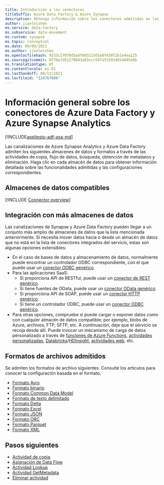```yaml
---
title: Introducción a los conectores
titleSuffix: Azure Data Factory & Azure Synapse
description: Obtenga información sobre los conectores admitidos en las canalizaciones de Azure Synapse Analytics y Azure Data Factory.
author: jianleishen
ms.service: data-factory
ms.subservice: data-movement
ms.custom: synapse
ms.topic: conceptual
ms.date: 09/09/2021
ms.author: jianleishen
ms.openlocfilehash: 9233c17070d5a4f60311501e0f42072b1e4ea125
ms.sourcegitcommit: 0770a7d91278043a83ccc597af25934854605e8b
ms.translationtype: HT
ms.contentlocale: es-ES
ms.lasthandoff: 09/13/2021
ms.locfileid: "124767686"
---
```

# <a name="azure-data-factory-and-azure-synapse-analytics-connector-overview"></a>Información general sobre los conectores de Azure Data Factory y Azure Synapse Analytics

[!INCLUDE[appliesto-adf-asa-md](includes/appliesto-adf-asa-md.md)]

Las canalizaciones de Azure Synapse Analytics y Azure Data Factory admiten los siguientes almacenes de datos y formatos a través de las actividades de copia, flujo de datos, búsqueda, obtención de metadatos y eliminación. Haga clic en cada almacén de datos para obtener información detallada sobre las funcionalidades admitidas y las configuraciones correspondientes.

## <a name="supported-data-stores"></a>Almacenes de datos compatibles

[!INCLUDE [Connector overview](includes/data-factory-v2-connector-overview.md)]

## <a name="integrate-with-more-data-stores"></a>Integración con más almacenes de datos

Las canalizaciones de Synapse y Azure Data Factory pueden llegar a un conjunto más amplio de almacenes de datos que la lista mencionada anteriormente. Si necesita mover datos hacia o desde un almacén de datos que no está en la lista de conectores integrados del servicio, estas son algunas opciones extensibles:
- En el caso de bases de datos y almacenamiento de datos, normalmente puede encontrar un controlador ODBC correspondiente, con el que puede usar un [conector ODBC genérico](connector-odbc.md).
- Para las aplicaciones SaaS:
    - Si proporciona API de RESTful, puede usar un [conector de REST genérico](connector-rest.md).
    - Si tiene fuentes de OData, puede usar un [conector OData genérico](connector-odata.md).
    - Si proporciona API de SOAP, puede usar un [conector HTTP genérico](connector-http.md).
    - Si tiene un controlador ODBC, puede usar un [conector ODBC genérico](connector-odbc.md).
- Para otras opciones, compruebe si puede cargar o exponer datos como con cualquier almacén de datos compatible; por ejemplo, blobs de Azure, archivos, FTP, SFTP, etc. A continuación, deje que el servicio se recoja desde allí. Puede invocar un mecanismo de carga de datos personalizado a través de [funciones de Azure Functions](control-flow-azure-function-activity.md), [actividades personalizadas](transform-data-using-dotnet-custom-activity.md), [Databricks](transform-data-databricks-notebook.md)/[HDInsight](transform-data-using-hadoop-hive.md), [actividades web](control-flow-web-activity.md), etc.

## <a name="supported-file-formats"></a>Formatos de archivos admitidos

Se admiten los formatos de archivo siguientes. Consulte los artículos para conocer la configuración basada en el formato.

- [Formato Avro](format-avro.md)
- [Formato binario](format-binary.md)
- [Formato Common Data Model](format-common-data-model.md)
- [Formato de texto delimitado](format-delimited-text.md)
- [Formato Delta](format-delta.md)
- [Formato Excel](format-excel.md)
- [Formato JSON](format-json.md)
- [Formato ORC](format-orc.md)
- [Formato Parquet](format-parquet.md)
- [Formato XML](format-xml.md)

## <a name="next-steps"></a>Pasos siguientes

- [Actividad de copia](copy-activity-overview.md)
- [Asignación de Data Flow](concepts-data-flow-overview.md)
- [Actividad Lookup](control-flow-lookup-activity.md)
- [Actividad GetMetadata](control-flow-get-metadata-activity.md)
- [Eliminar actividad](delete-activity.md)

